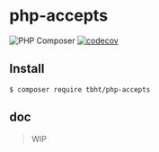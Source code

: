 # php-accepts

![PHP Composer](https://github.com/sugar-libraries/php-accepts/workflows/PHP%20Composer/badge.svg)
[![codecov](https://codecov.io/gh/sugar-libraries/php-accepts/branch/master/graph/badge.svg)](https://codecov.io/gh/sugar-libraries/php-accepts)

## Install

`$ composer require tbht/php-accepts`

## doc

> WIP